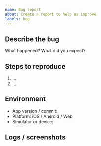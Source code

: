```yaml
---
name: Bug report
about: Create a report to help us improve
labels: bug
---
```


## Describe the bug
What happened? What did you expect?

## Steps to reproduce
1. …
2. …

## Environment
- App version / commit:
- Platform: iOS / Android / Web
- Simulator or device:

## Logs / screenshots
